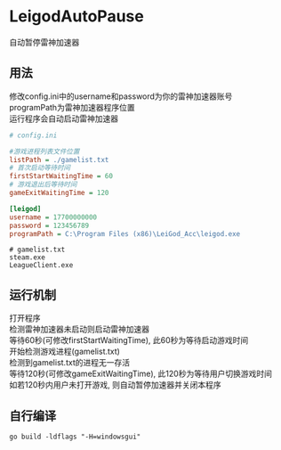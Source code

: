 # LeigodAutoPause
自动暂停雷神加速器

## 用法
修改config.ini中的username和password为你的雷神加速器账号  
programPath为雷神加速器程序位置  
运行程序会自动启动雷神加速器

```ini
# config.ini

#游戏进程列表文件位置
listPath = ./gamelist.txt
# 首次启动等待时间
firstStartWaitingTime = 60  
# 游戏退出后等待时间
gameExitWaitingTime = 120

[leigod]
username = 17700000000
password = 123456789
programPath = C:\Program Files (x86)\LeiGod_Acc\leigod.exe
```
```text
# gamelist.txt
steam.exe
LeagueClient.exe
```

## 运行机制
打开程序  
检测雷神加速器未启动则启动雷神加速器  
等待60秒(可修改firstStartWaitingTime), 此60秒为等待启动游戏时间  
开始检测游戏进程(gamelist.txt)  
检测到gamelist.txt的进程无一存活  
等待120秒(可修改gameExitWaitingTime), 此120秒为等待用户切换游戏时间  
如若120秒内用户未打开游戏, 则自动暂停加速器并关闭本程序


## 自行编译
```shell
go build -ldflags "-H=windowsgui"
```